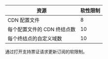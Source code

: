 
| 资源 | 软性限制 |
| --- | --- |
| CDN 配置文件 |8 |
| 每个配置文件的 CDN 终结点数 |10 |
| 每个终结点的自定义域数 |10 |

通过打开支持票证请求更新订阅的软限制。

